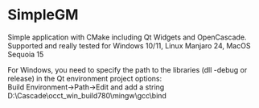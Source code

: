 # SimpleGM
Simple application with CMake including Qt Widgets and OpenCascade. 
Supported and really tested for Windows 10/11, Linux Manjaro 24, MacOS Sequoia 15


For Windows, you need to specify the path to the libraries (dll -debug or release) in the Qt environment project options:  
Build Environment->Path->Edit and add a string D:\Cascade\occt_win_build780\mingw\gcc\bind
